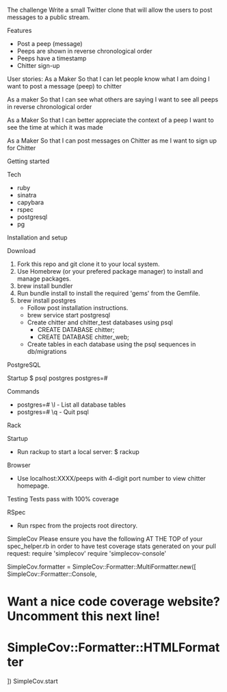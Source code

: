 The challenge
Write a small Twitter clone that will allow the users to post messages to a public stream.

Features
* Post a peep (message)
* Peeps are shown in reverse chronological order
* Peeps have a timestamp
* Chitter sign-up

User stories:
As a Maker
So that I can let people know what I am doing
I want to post a message (peep) to chitter

As a maker
So that I can see what others are saying
I want to see all peeps in reverse chronological order

As a Maker
So that I can better appreciate the context of a peep
I want to see the time at which it was made

As a Maker
So that I can post messages on Chitter as me
I want to sign up for Chitter

Getting started

Tech
* ruby
* sinatra
* capybara
* rspec
* postgresql
* pg

Installation and setup

Download
1. Fork this repo and git clone it to your local system.
2. Use Homebrew (or your prefered package manager) to install and manage packages.
3. brew install bundler
4. Run bundle install to install the required 'gems' from the Gemfile.
5. brew install postgres
    * Follow post installation instructions.
    * brew service start postgresql
    * Create chitter and chitter_test databases using psql
        * CREATE DATABASE chitter;
        * CREATE DATABASE chitter_web;
    * Create tables in each database using the psql sequences in db/migrations

PostgreSQL

Startup
$ psql postgres
postgres=#

Commands
* postgres=# \l - List all database tables
* postgres=# \q - Quit psql

Rack

Startup
* Run rackup to start a local server:
$ rackup

Browser
* Use localhost:XXXX/peeps with 4-digit port number to view chitter homepage.

Testing
Tests pass with 100% coverage

RSpec
* Run rspec from the projects root directory.

SimpleCov
Please ensure you have the following AT THE TOP of your spec_helper.rb in order to have test coverage stats generated on your pull request:
require 'simplecov'
require 'simplecov-console'

SimpleCov.formatter = SimpleCov::Formatter::MultiFormatter.new([
  SimpleCov::Formatter::Console,
  # Want a nice code coverage website? Uncomment this next line!
  # SimpleCov::Formatter::HTMLFormatter
])
SimpleCov.start